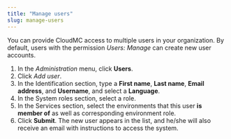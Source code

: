 ```yaml
---
title: "Manage users"
slug: manage-users
---
```



You can provide CloudMC access to multiple users in your organization. By default, users with the permission *Users: Manage* can create new user accounts.
1. In the *Administration* menu, click **Users**.
1. Click *Add user*.
1. In the Identification section, type a **First name**, **Last name**, **Email address**, and **Username**, and select a **Language**.
1. In the System roles section, select a role.
1. In the Services section, select the environments that this user **is member of** as well as corresponding environment role.
1. Click **Submit**. The new user appears in the list, and he/she will also receive an email with instructions to access the system.
